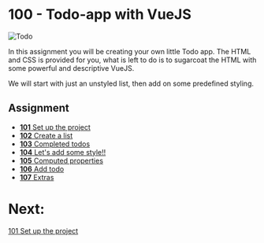 # 100 - Todo-app with VueJS
![Todo](http://dobloit.se/images/workshop-yrgo/todo.png)

In this assignment you will be creating your own little Todo app. The HTML and CSS is provided for you, what is left to do is to sugarcoat the HTML with some powerful and descriptive VueJS.

We will start with just an unstyled list, then add on some predefined styling.

## Assignment
- [**101** Set up the project](./101-setup.md)
- [**102** Create a list](./102-list.md)
- [**103** Completed todos](./103-completed.md)
- [**104** Let's add some style!!](./104-style.md)
- [**105** Computed properties](./105-computed-properties.md)
- [**106** Add todo](./106-add-todo.md)
- [**107** Extras](./107-extras.md)


# Next:
[101 Set up the project](./101-setup.md)
